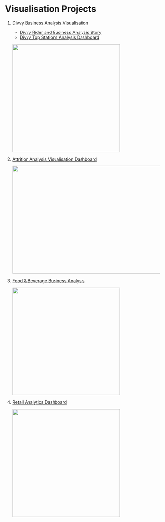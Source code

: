 # Visualisation Projects

1. [Divvy Business Analysis Visualisation](https://github.com/SanKalp4/Tableau-Projects/blob/main/Divvy-Business-Analysis-%26-Viz)
   - [Divvy Rider and Business Analysis Story](https://github.com/SanKalp4/Tableau-Projects/blob/main/Divvy-Business-Analysis-%26-Viz/Divvy%20Rider%20Analysis%20Viz/RIDERME.md)
   - [Divvy Top Stations Analysis Dashboard](https://github.com/SanKalp4/Tableau-Projects/blob/main/Divvy-Business-Analysis-%26-Viz/Divvy-Top-Station-Analysis/README.md)

    <p align="left"> <img src="https://user-images.githubusercontent.com/75038775/116785676-7515cf00-aab8-11eb-8c8f-9b9ac636691b.jpg" height="350"> </p>

2. [Attrition Analysis Visualisation Dashboard](https://github.com/SanKalp4/Tableau-Projects/blob/main/Attrition%20Analysis%20HR%20Dashboard/HIREME.md)

   <p align="left"> <img src="https://user-images.githubusercontent.com/75038775/116786733-e99f3c80-aabd-11eb-810b-7d49f145175b.jpg" height="350" width="620"> </p>

3. [Food & Beverage Business Analysis](https://github.com/SanKalp4/Tableau-Projects/tree/main/Food%20%26%20Bev%20Business%20Analysis)

   <p align="left"> <img src="https://user-images.githubusercontent.com/75038775/123622996-967e0780-d82a-11eb-9cf3-732c569c22a3.png" height="350"> </p>
   
4. [Retail Analytics Dashboard](https://github.com/SanKalp4/Tableau-Projects/tree/main/Retail%20Analytics%20Dashboard)

   <p align="left"> <img src="https://user-images.githubusercontent.com/75038775/125103435-f8c3eb80-e0f9-11eb-99b2-1beadc39c631.png" height="350"> </p>

